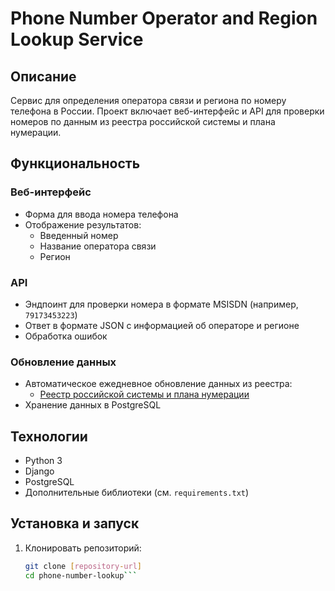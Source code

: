 # Phone Number Operator and Region Lookup Service

## Описание

Сервис для определения оператора связи и региона по номеру телефона в России. Проект включает веб-интерфейс и API для проверки номеров по данным из реестра российской системы и плана нумерации.

## Функциональность

### Веб-интерфейс
- Форма для ввода номера телефона
- Отображение результатов:
  - Введенный номер
  - Название оператора связи
  - Регион

### API
- Эндпоинт для проверки номера в формате MSISDN (например, `79173453223`)
- Ответ в формате JSON с информацией об операторе и регионе
- Обработка ошибок

### Обновление данных
- Автоматическое ежедневное обновление данных из реестра:
  - [Реестр российской системы и плана нумерации](https://opendata.digital.gov.ru/registry/numeric/downloads)
- Хранение данных в PostgreSQL

## Технологии
- Python 3
- Django
- PostgreSQL
- Дополнительные библиотеки (см. `requirements.txt`)

## Установка и запуск

1. Клонировать репозиторий:
   ```bash
   git clone [repository-url]
   cd phone-number-lookup```
